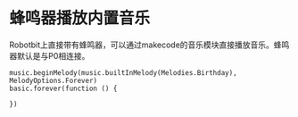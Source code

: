 # 蜂鸣器播放内置音乐

Robotbit上直接带有蜂鸣器，可以通过makecode的音乐模块直接播放音乐。蜂鸣器默认是与P0相连接。

```blocks
music.beginMelody(music.builtInMelody(Melodies.Birthday), MelodyOptions.Forever)
basic.forever(function () {
	
})
```